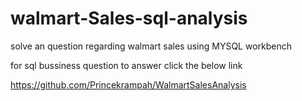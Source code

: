 # walmart-Sales-sql-analysis
solve an question regarding walmart sales using MYSQL workbench

for sql bussiness question to answer click the below link

https://github.com/Princekrampah/WalmartSalesAnalysis


